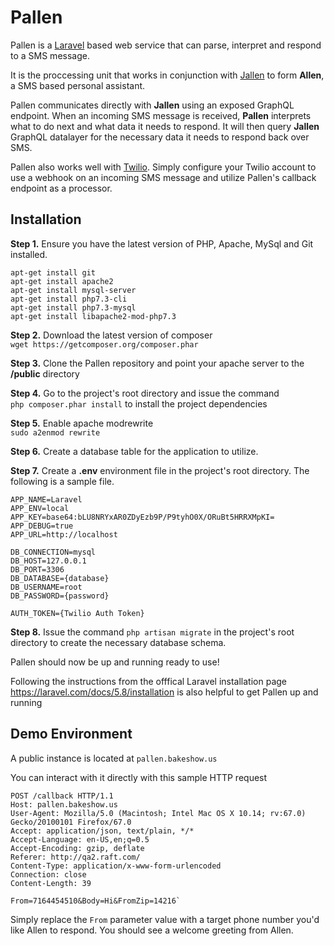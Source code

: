 # Pallen

Pallen is a [Laravel](https://laravel.com/) based web service that can parse, interpret and respond to a SMS message. 

It is the proccessing unit that works in conjunction with [Jallen](https://github.com/kylebuscaglia/jallen) to form **Allen**, a SMS based personal assistant.

Pallen communicates directly with **Jallen** using an exposed GraphQL endpoint. When an incoming SMS message is received, **Pallen** interprets what to do next and what data it needs to respond. It will then query **Jallen** GraphQL datalayer for the necessary data it needs to respond back over SMS.

Pallen also works well with [Twilio](https://www.twilio.com/). Simply configure your Twilio account to use a webhook on an incoming SMS message and utilize Pallen's callback endpoint as a processor. 


Installation
--------
**Step 1.** Ensure you have the latest version of PHP, Apache, MySql and Git installed. 

    apt-get install git
    apt-get install apache2
    apt-get install mysql-server
    apt-get install php7.3-cli
    apt-get install php7.3-mysql
    apt-get install libapache2-mod-php7.3

**Step 2.** Download the latest version of composer  
`wget https://getcomposer.org/composer.phar`

**Step 3.** Clone the Pallen repository and point your apache server to the **/public** directory

**Step 4.** Go to the project's root directory and issue the command  
`php composer.phar install`
to install the project dependencies

**Step 5.** Enable apache modrewrite  
`sudo a2enmod rewrite`

**Step 6.** Create a database table for the application to utilize.

**Step 7.** Create a **.env** environment file in the project's root directory. The following is a sample file.
    
    APP_NAME=Laravel
    APP_ENV=local
    APP_KEY=base64:bLU8NRYxAR0ZDyEzb9P/P9tyhO0X/ORuBt5HRRXMpKI=
    APP_DEBUG=true
    APP_URL=http://localhost

    DB_CONNECTION=mysql
    DB_HOST=127.0.0.1
    DB_PORT=3306
    DB_DATABASE={database}
    DB_USERNAME=root
    DB_PASSWORD={password}

    AUTH_TOKEN={Twilio Auth Token}
    
**Step 8.** Issue the command `php artisan migrate` in the project's root directory to create the necessary database schema.

Pallen should now be up and running ready to use!

Following the instructions from the offfical Laravel installation page https://laravel.com/docs/5.8/installation is also helpful to get Pallen up and running

Demo Environment
--------

A public instance is located at `pallen.bakeshow.us`

You can interact with it directly with this sample HTTP request

    POST /callback HTTP/1.1
    Host: pallen.bakeshow.us
    User-Agent: Mozilla/5.0 (Macintosh; Intel Mac OS X 10.14; rv:67.0) Gecko/20100101 Firefox/67.0
    Accept: application/json, text/plain, */*
    Accept-Language: en-US,en;q=0.5
    Accept-Encoding: gzip, deflate
    Referer: http://qa2.raft.com/
    Content-Type: application/x-www-form-urlencoded
    Connection: close
    Content-Length: 39

    From=7164454510&Body=Hi&FromZip=14216`


Simply replace the `From` parameter value with a target phone number you'd like Allen to respond. You should see a welcome greeting from Allen. 
